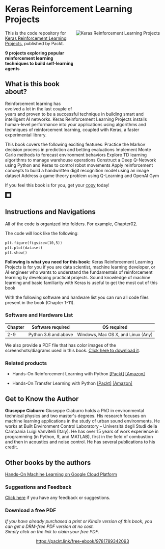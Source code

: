 


# Keras Reinforcement Learning Projects

<a href="https://www.packtpub.com/big-data-and-business-intelligence/keras-reinforcement-learning-projects?utm_source=github&utm_medium=repository&utm_campaign=9781789342093 "><img src="https://d255esdrn735hr.cloudfront.net/sites/default/files/imagecache/ppv4_main_book_cover/9781789342093_.png" alt="Keras Reinforcement Learning Projects" height="256px" align="right"></a>

This is the code repository for [Keras Reinforcement Learning Projects](https://www.packtpub.com/big-data-and-business-intelligence/keras-reinforcement-learning-projects?utm_source=github&utm_medium=repository&utm_campaign=9781789342093 ), published by Packt.

**9 projects exploring popular reinforcement learning techniques to build self-learning agents**

## What is this book about?
<span class="sugar_field" id="description">Reinforcement learning has evolved a lot in the last couple of years and proven to be a successful technique in building smart and intelligent AI networks. Keras Reinforcement Learning Projects installs human-level performance into your applications using algorithms and techniques of reinforcement learning, coupled with Keras, a faster experimental library.</span>

This book covers the following exciting features:
Practice the Markov decision process in prediction and betting evaluations 
Implement Monte Carlo methods to forecast environment behaviors 
Explore TD learning algorithms to manage warehouse operations 
Construct a Deep Q-Network using Python and Keras to control robot movements 
Apply reinforcement concepts to build a handwritten digit recognition model using an image dataset 
Address a game theory problem using Q-Learning and OpenAI Gym 

If you feel this book is for you, get your [copy](https://www.amazon.com/dp/1789342090) today!

<a href="https://www.packtpub.com/?utm_source=github&utm_medium=banner&utm_campaign=GitHubBanner"><img src="https://raw.githubusercontent.com/PacktPublishing/GitHub/master/GitHub.png" 
alt="https://www.packtpub.com/" border="5" /></a>

## Instructions and Navigations
All of the code is organized into folders. For example, Chapter02.

The code will look like the following:
```
plt.figure(figsize=(10,5))
plt.plot(dataset)
plt.show()
```

**Following is what you need for this book:**
Keras Reinforcement Learning Projects is for you if you are data scientist, machine learning developer, or AI engineer who wants to understand the fundamentals of reinforcement learning by developing practical projects. Sound knowledge of machine learning and basic familiarity with Keras is useful to get the most out of this book

With the following software and hardware list you can run all code files present in the book (Chapter 1-11).
### Software and Hardware List
| Chapter | Software required | OS required |
| -------- | ------------------------------------ | ----------------------------------- |
| 2-9 | Python 3.6 and above | Windows, Mac OS X, and Linux (Any) |

We also provide a PDF file that has color images of the screenshots/diagrams used in this book. [Click here to download it](https://www.packtpub.com/sites/default/files/downloads/9781789342093_ColorImages.pdf).

### Related products
* Hands-On Reinforcement Learning with Python [[Packt]](https://www.packtpub.com/big-data-and-business-intelligence/hands-reinforcement-learning-python?utm_source=github&utm_medium=repository&utm_campaign=9781788836524 ) [[Amazon]](https://www.amazon.com/dp/1788836529)

* Hands-On Transfer Learning with Python [[Packt]](https://www.packtpub.com/big-data-and-business-intelligence/hands-transfer-learning-python?utm_source=github&utm_medium=repository&utm_campaign=9781788831307 ) [[Amazon]](https://www.amazon.com/dp/1788831306)

## Get to Know the Author
**Giuseppe Ciaburro**
Giuseppe Ciaburro holds a PhD in environmental technical physics and two master's degrees. His research focuses on machine learning applications in the study of urban sound environments. He works at Built Environment Control Laboratory – Università degli Studi della Campania Luigi Vanvitelli (Italy). He has over 15 years of work experience in programming (in Python, R, and MATLAB), first in the field of combustion and then in acoustics and noise control. He has several publications to his credit.


## Other books by the authors
[Hands-On Machine Learning on Google Cloud Platform](https://www.packtpub.com/big-data-and-business-intelligence/machine-learning-google-cloud-platform?utm_source=github&utm_medium=repository&utm_campaign=9781788393485 )


### Suggestions and Feedback
[Click here](https://docs.google.com/forms/d/e/1FAIpQLSdy7dATC6QmEL81FIUuymZ0Wy9vH1jHkvpY57OiMeKGqib_Ow/viewform) if you have any feedback or suggestions.
### Download a free PDF

 <i>If you have already purchased a print or Kindle version of this book, you can get a DRM-free PDF version at no cost.<br>Simply click on the link to claim your free PDF.</i>
<p align="center"> <a href="https://packt.link/free-ebook/9781789342093">https://packt.link/free-ebook/9781789342093 </a> </p>